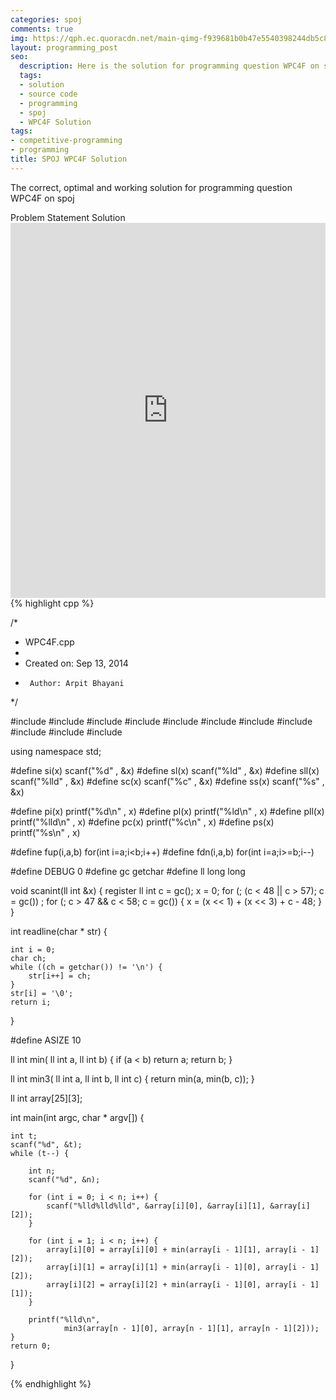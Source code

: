 ```yaml
---
categories: spoj
comments: true
img: https://qph.ec.quoracdn.net/main-qimg-f939681b0b47e5540398244db5c8966f?convert_to_webp=true
layout: programming_post
seo:
  description: Here is the solution for programming question WPC4F on spoj
  tags:
  - solution
  - source code
  - programming
  - spoj
  - WPC4F Solution
tags:
- competitive-programming
- programming
title: SPOJ WPC4F Solution
---
```

The correct, optimal and working solution for programming question WPC4F on spoj

<div class="ui secondary pointing large menu">
  <a class="grey item" data-tab="problem-statement">
    Problem Statement
  </a>
  <a class="active item grey" data-tab="solution">
    Solution
  </a>
</div>
<div class="ui bottom attached tab" data-tab="problem-statement">
    <iframe src="http://www.spoj.com/problems/WPC4F/" width="100%" height="600px" style="overflow: scroll; border: none;"></iframe>
</div>
<div class="ui bottom attached active tab" data-tab="solution">
{% highlight cpp %}

/*
 * WPC4F.cpp
 *
 *  Created on: Sep 13, 2014
 *      Author: Arpit Bhayani
 */

#include <map>
#include <set>
#include <cstring>
#include <stack>
#include <vector>
#include <queue>
#include <list>
#include <cstdio>
#include <cstdlib>
#include <iostream>
#include <climits>

using namespace std;

#define si(x) scanf("%d" , &x)
#define sl(x) scanf("%ld" , &x)
#define sll(x) scanf("%lld" , &x)
#define sc(x) scanf("%c" , &x)
#define ss(x) scanf("%s" , &x)

#define pi(x) printf("%d\n" , x)
#define pl(x) printf("%ld\n" , x)
#define pll(x) printf("%lld\n" , x)
#define pc(x) printf("%c\n" , x)
#define ps(x) printf("%s\n" , x)

#define fup(i,a,b) for(int i=a;i<b;i++)
#define fdn(i,a,b) for(int i=a;i>=b;i--)

#define DEBUG 0
#define gc getchar
#define ll long long

void scanint(ll int &x) {
	register ll int c = gc();
	x = 0;
	for (; (c < 48 || c > 57); c = gc())
		;
	for (; c > 47 && c < 58; c = gc()) {
		x = (x << 1) + (x << 3) + c - 48;
	}
}

int readline(char * str) {

	int i = 0;
	char ch;
	while ((ch = getchar()) != '\n') {
		str[i++] = ch;
	}
	str[i] = '\0';
	return i;
}

#define ASIZE 10

ll int min( ll int a, ll int b) {
	if (a < b)
		return a;
	return b;
}

ll int min3( ll int a, ll int b, ll int c) {
	return min(a, min(b, c));
}

ll int array[25][3];

int main(int argc, char * argv[]) {

	int t;
	scanf("%d", &t);
	while (t--) {

		int n;
		scanf("%d", &n);

		for (int i = 0; i < n; i++) {
			scanf("%lld%lld%lld", &array[i][0], &array[i][1], &array[i][2]);
		}

		for (int i = 1; i < n; i++) {
			array[i][0] = array[i][0] + min(array[i - 1][1], array[i - 1][2]);
			array[i][1] = array[i][1] + min(array[i - 1][0], array[i - 1][2]);
			array[i][2] = array[i][2] + min(array[i - 1][0], array[i - 1][1]);
		}

		printf("%lld\n",
				min3(array[n - 1][0], array[n - 1][1], array[n - 1][2]));
	}
	return 0;
}


{% endhighlight %}
</div>
